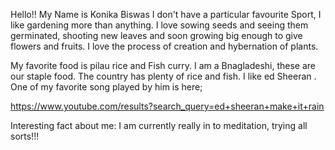 Hello!!
My Name is Konika Biswas
I don't have a particular favourite Sport, I like gardening more than anything. I love sowing seeds and seeing them germinated, shooting new leaves and soon growing big enough to give flowers and fruits. I love the process of creation and hybernation of plants. 

My favorite food is pilau rice and Fish curry. I am a Bnagladeshi, these are our staple food. The country has plenty of rice and fish.
I like ed Sheeran . One of my favorite song played by him is here;

https://www.youtube.com/results?search_query=ed+sheeran+make+it+rain 

Interesting fact about me: I am currently really in to meditation, trying all sorts!!!